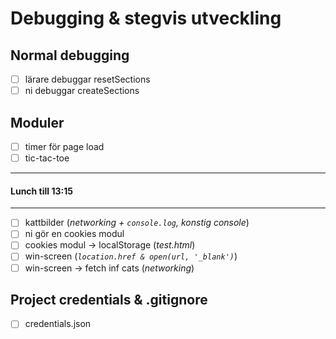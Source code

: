 # Debugging & stegvis utveckling

## Normal debugging

- [ ] lärare debuggar resetSections
- [ ] ni debuggar createSections

## Moduler

- [ ] timer för page load
- [ ] tic-tac-toe

---

#### Lunch till 13:15

---

- [ ] kattbilder (_networking + `console.log`, konstig console_)
- [ ] ni gör en cookies modul
- [ ] cookies modul &rarr; localStorage (_test.html_)
- [ ] win-screen (_`location.href & open(url, '_blank')`_)
- [ ] win-screen &rarr; fetch inf cats (_networking_)

## Project credentials & .gitignore

- [ ] credentials.json
